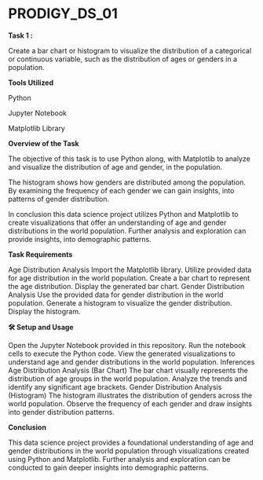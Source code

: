 # PRODIGY_DS_01

**Task 1 :**

Create a bar chart or histogram to visualize the distribution of a categorical or continuous variable, such as the distribution of ages or genders in a population.

**Tools Utilized**

Python

Jupyter Notebook

Matplotlib Library


**Overview of the Task**

The objective of this task is to use Python along, with Matplotlib to analyze and visualize the distribution of age and gender, in the population.

The histogram shows how genders are distributed among the population. By examining the frequency of each gender we can gain insights, into patterns of gender distribution.

In conclusion this data science project utilizes Python and Matplotlib to create visualizations that offer an understanding of age and gender distributions in the world population. Further analysis and exploration can provide insights, into demographic patterns.

**Task Requirements**

Age Distribution Analysis
Import the Matplotlib library.
Utilize provided data for age distribution in the world population.
Create a bar chart to represent the age distribution.
Display the generated bar chart.
Gender Distribution Analysis
Use the provided data for gender distribution in the world population.
Generate a histogram to visualize the gender distribution.
Display the histogram.

**🛠️ Setup and Usage**

Open the Jupyter Notebook provided in this repository.
Run the notebook cells to execute the Python code.
View the generated visualizations to understand age and gender distributions in the world population.
Inferences
Age Distribution Analysis (Bar Chart)
The bar chart visually represents the distribution of age groups in the world population.
Analyze the trends and identify any significant age brackets.
Gender Distribution Analysis (Histogram)
The histogram illustrates the distribution of genders across the world population.
Observe the frequency of each gender and draw insights into gender distribution patterns.

**Conclusion**

This data science project provides a foundational understanding of age and gender distributions in the world population through visualizations created using Python and Matplotlib. Further analysis and exploration can be conducted to gain deeper insights into demographic patterns.


